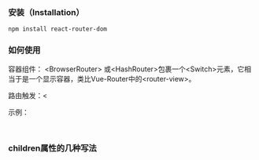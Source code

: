 ### 安装（Installation）

```
npm install react-router-dom
```





### 如何使用

容器组件： \<BrowserRouter\> 或\<HashRouter\>包裹一个\<Switch\>元素，它相当于是一个显示容器，类比Vue-Router中的\<router-view\>。

路由触发：\<

示例：

```react
 
```



### children属性的几种写法